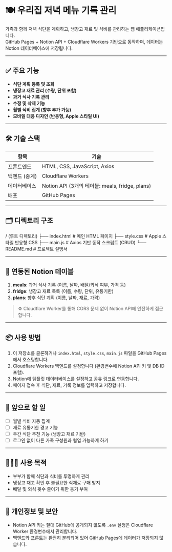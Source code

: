 # 🍽️ 우리집 저녁 메뉴 기록 관리

가족과 함께 저녁 식단을 계획하고, 냉장고 재료 및 식비를 관리하는 웹 애플리케이션입니다.  
GitHub Pages + Notion API + Cloudflare Workers 기반으로 동작하며, 데이터는 Notion 데이터베이스에 저장됩니다.

---

## ✅ 주요 기능

- **식단 계획 등록 및 조회**
- **냉장고 재료 관리 (수량, 단위 포함)**
- **과거 식사 기록 관리**
- **수정 및 삭제 기능**
- **월별 식비 집계 (향후 추가 가능)**
- **모바일 대응 디자인 (반응형, Apple 스타일 UI)**

---

## 🛠️ 기술 스택

| 항목 | 기술 |
|------|------|
| 프론트엔드 | HTML, CSS, JavaScript, Axios |
| 백엔드 (중계) | Cloudflare Workers |
| 데이터베이스 | Notion API (3개의 테이블: meals, fridge, plans) |
| 배포 | GitHub Pages |

---

## 🗂️ 디렉토리 구조
/ (루트 디렉토리)
├── index.html       # 메인 HTML 페이지
├── style.css        # Apple 스타일 반응형 CSS
├── main.js          # Axios 기반 동작 스크립트 (CRUD)
└── README.md        # 프로젝트 설명서


---

## 🔌 연동된 Notion 테이블

1. **meals**: 과거 식사 기록 (이름, 날짜, 배달/외식 여부, 가격 등)
2. **fridge**: 냉장고 재료 목록 (이름, 수량, 단위, 유통기한)
3. **plans**: 향후 식단 계획 (이름, 날짜, 재료, 가격)

> ⚙️ Cloudflare Worker를 통해 CORS 문제 없이 Notion API에 안전하게 접근합니다.

---

## 📦 사용 방법

1. 이 저장소를 클론하거나 `index.html`, `style.css`, `main.js` 파일을 GitHub Pages에서 호스팅합니다.
2. Cloudflare Workers 백엔드를 설정합니다 (환경변수에 Notion API 키 및 DB ID 포함).
3. Notion에 템플릿 데이터베이스를 설정하고 공유 링크로 연동합니다.
4. 페이지 접속 후 식단, 재료, 기록 정보를 입력하고 저장합니다.

---

## 🚧 앞으로 할 일

- [ ] 월별 식비 자동 집계
- [ ] 재료 유통기한 경고 기능
- [ ] 주간 식단 추천 기능 (냉장고 재료 기반)
- [ ] 로그인 없이 다른 가족 구성원과 협업 가능하게 하기

---

## 👨‍👩‍👧 사용 목적

- 부부가 함께 식단과 식비를 투명하게 관리
- 냉장고 재고 확인 후 불필요한 식재료 구매 방지
- 배달 및 외식 횟수 줄이기 위한 동기 부여

---

## 🔐 개인정보 및 보안

- Notion API 키는 절대 GitHub에 공개되지 않도록 `.env` 설정은 Cloudflare Worker 환경변수에서 관리합니다.
- 백엔드와 프론트는 완전히 분리되어 있어 GitHub Pages에 데이터가 저장되지 않습니다.

